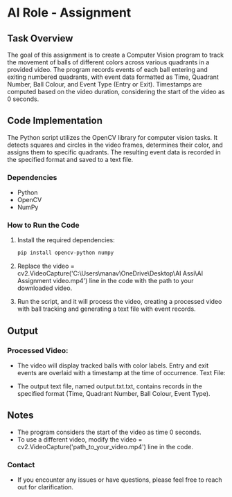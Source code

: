 # AI Role - Assignment

## Task Overview

The goal of this assignment is to create a Computer Vision program to track the movement of balls of different colors across various quadrants in a provided video. The program records events of each ball entering and exiting numbered quadrants, with event data formatted as Time, Quadrant Number, Ball Colour, and Event Type (Entry or Exit). Timestamps are computed based on the video duration, considering the start of the video as 0 seconds.

## Code Implementation

The Python script utilizes the OpenCV library for computer vision tasks. It detects squares and circles in the video frames, determines their color, and assigns them to specific quadrants. The resulting event data is recorded in the specified format and saved to a text file.

### Dependencies

- Python
- OpenCV
- NumPy

### How to Run the Code

1. Install the required dependencies:
   ```bash
   pip install opencv-python numpy
3. Replace the video = cv2.VideoCapture('C:\\Users\\manav\\OneDrive\\Desktop\\AI Assi\\AI Assignment video.mp4') line in the code with the path to your downloaded video.

4. Run the script, and it will process the video, creating a processed video with ball tracking and generating a text file with event records.

## Output

### Processed Video:
- The video will display tracked balls with color labels.
Entry and exit events are overlaid with a timestamp at the time of occurrence.
Text File:

- The output text file, named output.txt.txt, contains records in the specified format (Time, Quadrant Number, Ball Colour, Event Type).
## Notes
- The program considers the start of the video as time 0 seconds.
- To use a different video, modify the video = cv2.VideoCapture('path_to_your_video.mp4') line in the code.
### Contact
- If you encounter any issues or have questions, please feel free to reach out for clarification.
